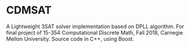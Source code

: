 # CDMSAT
A Lightweight 3SAT solver implementation based on DPLL algorithm. For final project of 15-354 Computational Discrete Math, Fall 2018, Carnegie Mellon University. 
Source code in C++, using Boost.  
